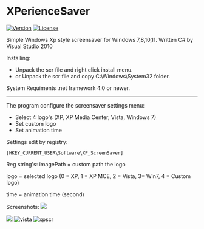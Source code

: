 # XPerienceSaver
[![Version](https://img.shields.io/badge/0.1-passing?label=Release)](https://github.com/Gabee8/XPerienceSaver/releases/tag/Release)
[![License](https://img.shields.io/github/license/Gabee8/XPerienceSaver)](https://github.com/Gabee8/XPerienceSaver/blob/main/LICENSE)

Simple Windows Xp style screensaver for Windows 7,8,10,11. Written C# by Visual Studio 2010

Installing:
- Unpack the scr file and right click install menu.
- or Unpack the scr file and copy C:\Windows\System32 folder.

System Requiments .net framework 4.0 or newer.

-------------
The program configure the screensaver settings menu:
- Select 4 logo's (XP, XP Media Center, Vista, Windows 7)
- Set custom logo
- Set animation time

Settings edit by registry:

```
[HKEY_CURRENT_USER\Software\XP_ScreenSaver]
```
Reg string's:
imagePath = custom path the logo

logo = selected logo (0 = XP, 1 = XP MCE, 2 = Vista, 3= Win7, 4 = Custom logo)

time = animation time (second)

Screenshots:
![](http://tandemradio.hu/wp-content/uploads/xpsaver.jpg)

![](http://tandemradio.hu/wp-content/uploads/Kepernyokep-2025-07-26-214935.png)
![vista](https://github.com/user-attachments/assets/78f195e4-c4be-44a4-8319-540d84b8e729)
![xpscr](https://github.com/user-attachments/assets/329a2eae-56b7-41c8-98e2-3e11cfcc4ad0)
